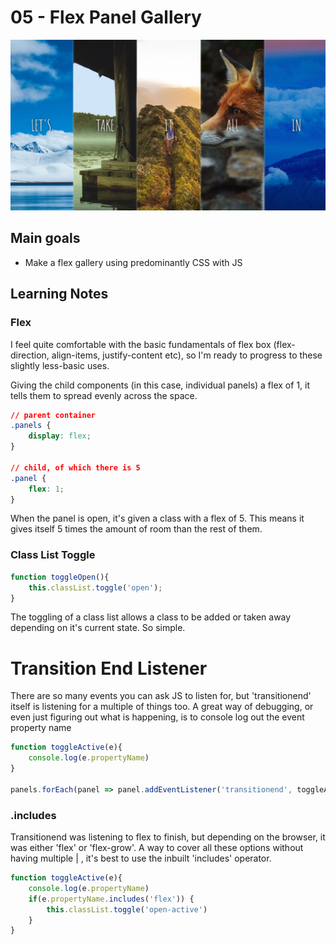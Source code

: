 # 05 - Flex Panel Gallery
![](./screenshot5.jpg)

## Main goals

- Make a flex gallery using predominantly CSS with JS

## Learning Notes
### Flex
I feel quite comfortable with the basic fundamentals of flex box (flex-direction, align-items, justify-content etc), so I'm ready to progress to these slightly less-basic uses.

Giving the child components (in this case, individual panels) a flex of 1, it tells them to spread evenly across the space.
``` css
// parent container
.panels {
    display: flex;
}

// child, of which there is 5
.panel {
    flex: 1;
}
```

When the panel is open, it's given a class with a flex of 5. This means it gives itself 5 times the amount of room than the rest of them.


### Class List Toggle
``` javascript
function toggleOpen(){
    this.classList.toggle('open');
}
```

The toggling of a class list allows a class to be added or taken away depending on it's current state. So simple.

# Transition End Listener
There are so many events you can ask JS to listen for, but 'transitionend' itself is listening for a multiple of things too. A great way of debugging, or even just figuring out what is happening, is to console log out the event property name
``` javascript
function toggleActive(e){
    console.log(e.propertyName)
}

panels.forEach(panel => panel.addEventListener('transitionend', toggleActive));
```

### .includes
Transitionend was listening to flex to finish, but depending on the browser, it was either 'flex' or 'flex-grow'. A way to cover all these options without having multiple | , it's best to use the inbuilt 'includes' operator.

``` javascript
function toggleActive(e){
    console.log(e.propertyName)
    if(e.propertyName.includes('flex')) {
        this.classList.toggle('open-active')
    }
}
```